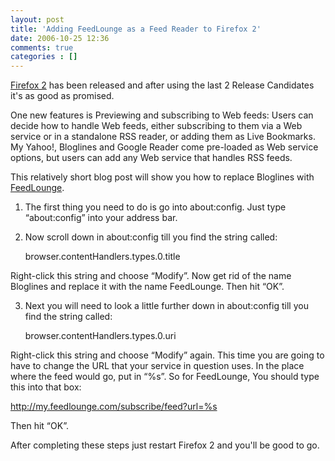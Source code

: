 ```yaml
---
layout: post
title: 'Adding FeedLounge as a Feed Reader to Firefox 2'
date: 2006-10-25 12:36
comments: true
categories : []
---  
```


<a href="http://www.getfirefox.com">Firefox 2</a> has been released and after using the last 2 Release Candidates it's as good as promised.

One new features is Previewing and subscribing to Web feeds: Users can decide how to handle Web feeds, either subscribing to them via a Web service or in a standalone RSS reader, or adding them as Live Bookmarks. My Yahoo!, Bloglines and Google Reader come pre-loaded as Web service options, but users can add any Web service that handles RSS feeds.

This relatively short blog post will show you how to replace Bloglines with <a href="http://feedlounge.com">FeedLounge</a>.

1. The first thing you need to do is go into about:config. Just type “about:config” into your address bar.

2. Now scroll down in about:config till you find the string called:

    browser.contentHandlers.types.0.title

Right-click this string and choose “Modify”. Now get rid of the name Bloglines and replace it with the name FeedLounge. Then hit “OK”.

3. Next you will need to look a little further down in about:config till you find the string called:

    browser.contentHandlers.types.0.uri

Right-click this string and choose “Modify” again. This time you are going to have to change the URL that your service in question uses. In the place where the feed would go, put in “%s”. So for FeedLounge, You should type this into that box:

http://my.feedlounge.com/subscribe/feed?url=%s

Then hit “OK”.

After completing these steps just restart Firefox 2 and you'll be good to go.

